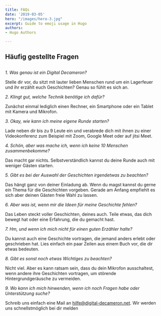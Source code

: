 ```yaml
---
title: FAQs
date: '2019-03-05'
hero: "/images/hero-3.jpg"
excerpt: Guide to emoji usage in Hugo
authors:
- Hugo Authors

---
```

## Häufig gestellte Fragen

## 

_1. Was genau ist ein Digital Decameron?_

Stelle dir vor, du sitzt mit lauter lieben Menschen rund um ein Lagerfeuer und ihr erzählt euch Geschichten? Genau so fühlt es sich an.

_2. Klingt gut, welche Technik benötige ich dafür?_

Zunächst einmal lediglich einen Rechner, ein Smartphone oder ein Tablet mit Kamera und Mikrofon.

_3. Okay, wie kann ich meine eigene Runde starten?_

Lade neben dir bis zu 9 Leute ein und verabrede dich mit ihnen zu einer Videokonferenz zum Beispiel mit Zoom, Google Meet oder auf jitsi Meet.

_4. Schön, aber was mache ich, wenn ich keine 10 Menschen zusammenbekomme?_

Das macht gar nichts. Selbstverständlich kannst du deine Runde auch mit weniger Gästen starten.

_5. Gibt es bei der Auswahl der Geschichten irgendetwas zu beachten?_

Das hängt ganz von deiner Einladung ab. Wenn du magst kannst du gerne ein Thema für die Geschichten vorgeben. Gerade am Anfang empfiehlt es sich aber deinen Gästen freie Wahl zu lassen.

_6. Aber was ist, wenn mir die Ideen für meine Geschichte fehlen?_

Das Leben steckt voller Geschichten, deines auch. Teile etwas, das dich bewegt hat oder eine Erfahrung, die du gemacht hast.

_7. Hm, und wenn ich mich nicht für einen guten Erzähler halte?_

Du kannst auch eine Geschichte vortragen, die jemand anders erlebt oder geschrieben hat. Lies einfach ein paar Zeilen aus einem Buch vor, die dir etwas bedeuten.

_8. Gibt es sonst noch etwas Wichtiges zu beachten?_

Nicht viel. Aber es kann ratsam sein, dass du dein Mikrofon ausschaltest, wenn andere ihre Geschichten vortragen, um störende Hintergrundgeräusche zu vermeiden.

_9. Wo kann ich mich hinwenden, wenn ich noch Fragen habe oder Unterstützung suche?_

Schreib uns einfach eine Mail an hilfe@digital-decameron.net. Wir werden uns schnellstmöglich bei dir melden